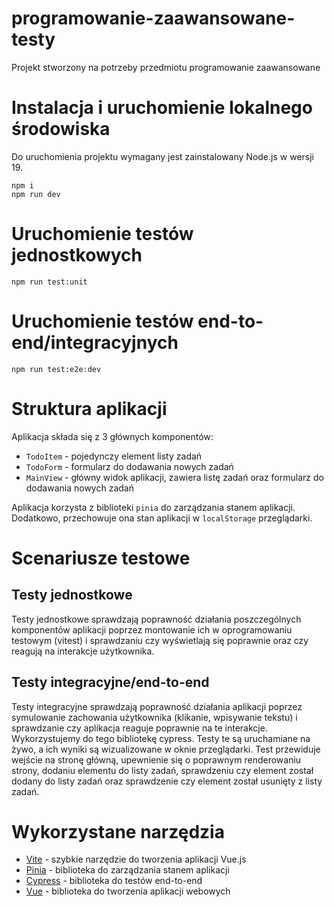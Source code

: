 # programowanie-zaawansowane-testy

Projekt stworzony na potrzeby przedmiotu programowanie zaawansowane

# Instalacja i uruchomienie lokalnego środowiska

Do uruchomienia projektu wymagany jest zainstalowany Node.js w wersji 19.

```
npm i
npm run dev
```

# Uruchomienie testów jednostkowych

```
npm run test:unit
```

# Uruchomienie testów end-to-end/integracyjnych

```
npm run test:e2e:dev
```

# Struktura aplikacji

Aplikacja składa się z 3 głównych komponentów:

- `TodoItem` - pojedynczy element listy zadań
- `TodoForm` - formularz do dodawania nowych zadań
- `MainView` - główny widok aplikacji, zawiera listę zadań oraz formularz do dodawania nowych zadań

Aplikacja korzysta z biblioteki `pinia` do zarządzania stanem aplikacji. Dodatkowo, przechowuje ona stan aplikacji w `localStorage` przeglądarki.

# Scenariusze testowe

## Testy jednostkowe

Testy jednostkowe sprawdzają poprawność działania poszczególnych komponentów aplikacji poprzez montowanie ich w oprogramowaniu testowym (vitest) i sprawdzaniu czy wyświetlają się poprawnie oraz czy reagują na interakcje użytkownika.

## Testy integracyjne/end-to-end

Testy integracyjne sprawdzają poprawność działania aplikacji poprzez symulowanie zachowania użytkownika (klikanie, wpisywanie tekstu) i sprawdzanie czy aplikacja reaguje poprawnie na te interakcje. Wykorzystujemy do tego bibliotekę cypress. Testy te są uruchamiane na żywo, a ich wyniki są wizualizowane w oknie przeglądarki. Test przewiduje wejście na stronę główną, upewnienie się o poprawnym renderowaniu strony, dodaniu elementu do listy zadań, sprawdzeniu czy element został dodany do listy zadań oraz sprawdzenie czy element został usunięty z listy zadań.

# Wykorzystane narzędzia

- [Vite](https://vitejs.dev/) - szybkie narzędzie do tworzenia aplikacji Vue.js
- [Pinia](https://pinia.esm.dev/) - biblioteka do zarządzania stanem aplikacji
- [Cypress](https://www.cypress.io/) - biblioteka do testów end-to-end
- [Vue](https://v3.vuejs.org/) - biblioteka do tworzenia aplikacji webowych